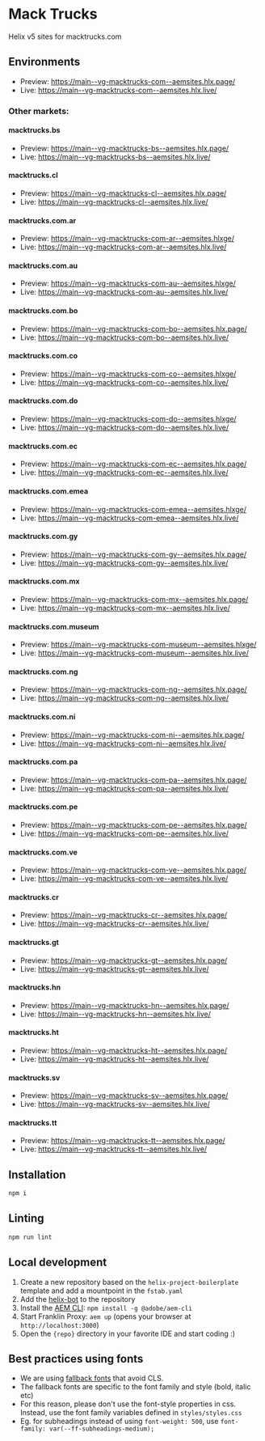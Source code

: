 # Mack Trucks
Helix v5 sites for macktrucks.com

## Environments
- Preview: https://main--vg-macktrucks-com--aemsites.hlx.page/
- Live: https://main--vg-macktrucks-com--aemsites.hlx.live/

### Other markets:

#### macktrucks.bs
- Preview: https://main--vg-macktrucks-bs--aemsites.hlx.page/
- Live: https://main--vg-macktrucks-bs--aemsites.hlx.live/

#### macktrucks.cl
- Preview: https://main--vg-macktrucks-cl--aemsites.hlx.page/
- Live: https://main--vg-macktrucks-cl--aemsites.hlx.live/

#### macktrucks.com.ar
- Preview: https://main--vg-macktrucks-com-ar--aemsites.hlxge/
- Live: https://main--vg-macktrucks-com-ar--aemsites.hlx.live/

#### macktrucks.com.au
- Preview: https://main--vg-macktrucks-com-au--aemsites.hlxge/
- Live: https://main--vg-macktrucks-com-au--aemsites.hlx.live/

#### macktrucks.com.bo
- Preview: https://main--vg-macktrucks-com-bo--aemsites.hlx.page/
- Live: https://main--vg-macktrucks-com-bo--aemsites.hlx.live/

#### macktrucks.com.co
- Preview: https://main--vg-macktrucks-com-co--aemsites.hlxge/
- Live: https://main--vg-macktrucks-com-co--aemsites.hlx.live/

#### macktrucks.com.do
- Preview: https://main--vg-macktrucks-com-do--aemsites.hlxge/
- Live: https://main--vg-macktrucks-com-do--aemsites.hlx.live/

#### macktrucks.com.ec
- Preview: https://main--vg-macktrucks-com-ec--aemsites.hlx.page/
- Live: https://main--vg-macktrucks-com-ec--aemsites.hlx.live/

#### macktrucks.com.emea
- Preview: https://main--vg-macktrucks-com-emea--aemsites.hlxge/
- Live: https://main--vg-macktrucks-com-emea--aemsites.hlx.live/

#### macktrucks.com.gy
- Preview: https://main--vg-macktrucks-com-gy--aemsites.hlx.page/
- Live: https://main--vg-macktrucks-com-gy--aemsites.hlx.live/

#### macktrucks.com.mx
- Preview: https://main--vg-macktrucks-com-mx--aemsites.hlx.page/
- Live: https://main--vg-macktrucks-com-mx--aemsites.hlx.live/

#### macktrucks.com.museum
- Preview: https://main--vg-macktrucks-com-museum--aemsites.hlxge/
- Live: https://main--vg-macktrucks-com-museum--aemsites.hlx.live/

#### macktrucks.com.ng
- Preview: https://main--vg-macktrucks-com-ng--aemsites.hlx.page/
- Live: https://main--vg-macktrucks-com-ng--aemsites.hlx.live/

#### macktrucks.com.ni
- Preview: https://main--vg-macktrucks-com-ni--aemsites.hlx.page/
- Live: https://main--vg-macktrucks-com-ni--aemsites.hlx.live/

#### macktrucks.com.pa
- Preview: https://main--vg-macktrucks-com-pa--aemsites.hlx.page/
- Live: https://main--vg-macktrucks-com-pa--aemsites.hlx.live/

#### macktrucks.com.pe
- Preview: https://main--vg-macktrucks-com-pe--aemsites.hlx.page/
- Live: https://main--vg-macktrucks-com-pe--aemsites.hlx.live/

#### macktrucks.com.ve
- Preview: https://main--vg-macktrucks-com-ve--aemsites.hlx.page/
- Live: https://main--vg-macktrucks-com-ve--aemsites.hlx.live/

#### macktrucks.cr
- Preview: https://main--vg-macktrucks-cr--aemsites.hlx.page/
- Live: https://main--vg-macktrucks-cr--aemsites.hlx.live/

#### macktrucks.gt
- Preview: https://main--vg-macktrucks-gt--aemsites.hlx.page/
- Live: https://main--vg-macktrucks-gt--aemsites.hlx.live/

#### macktrucks.hn
- Preview: https://main--vg-macktrucks-hn--aemsites.hlx.page/
- Live: https://main--vg-macktrucks-hn--aemsites.hlx.live/

#### macktrucks.ht
- Preview: https://main--vg-macktrucks-ht--aemsites.hlx.page/
- Live: https://main--vg-macktrucks-ht--aemsites.hlx.live/

#### macktrucks.sv
- Preview: https://main--vg-macktrucks-sv--aemsites.hlx.page/
- Live: https://main--vg-macktrucks-sv--aemsites.hlx.live/

#### macktrucks.tt
- Preview: https://main--vg-macktrucks-tt--aemsites.hlx.page/
- Live: https://main--vg-macktrucks-tt--aemsites.hlx.live/

## Installation

```sh
npm i
```

## Linting

```sh
npm run lint
```

## Local development

1. Create a new repository based on the `helix-project-boilerplate` template and add a mountpoint in the `fstab.yaml`
1. Add the [helix-bot](https://github.com/apps/helix-bot) to the repository
1. Install the [AEM CLI](https://github.com/adobe/helix-cli): `npm install -g @adobe/aem-cli`
1. Start Franklin Proxy: `aem up` (opens your browser at `http://localhost:3000`)
1. Open the `{repo}` directory in your favorite IDE and start coding :)

## Best practices using fonts

* We are using [fallback fonts](https://github.com/pixel-point/fontpie) that avoid CLS.
* The fallback fonts are specific to the font family and style (bold, italic etc)
* For this reason, please don't use the font-style properties in css. Instead, use the font family variables defined in `styles/styles.css`
* Eg. for subheadings instead of using `font-weight: 500`, use `font-family: var(--ff-subheadings-medium);`


